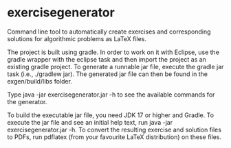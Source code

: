 # exercisegenerator

Command line tool to automatically create exercises and corresponding solutions for algorithmic problems as LaTeX files.

The project is built using gradle. In order to work on it with Eclipse, use the gradle wrapper with the eclipse task and then import the project as an existing gradle project. To generate a runnable jar file, execute the gradle jar task (i.e., ./gradlew jar). The generated jar file can then be found in the exgen/build/libs folder.

Type java -jar exercisegenerator.jar -h to see the available commands for the generator.

To build the executable jar file, you need JDK 17 or higher and Gradle. To execute the jar file and see an initial help text, run java -jar exercisegenerator.jar -h. To convert the resulting exercise and solution files to PDFs, run pdflatex (from your favourite LaTeX distribution) on these files.
